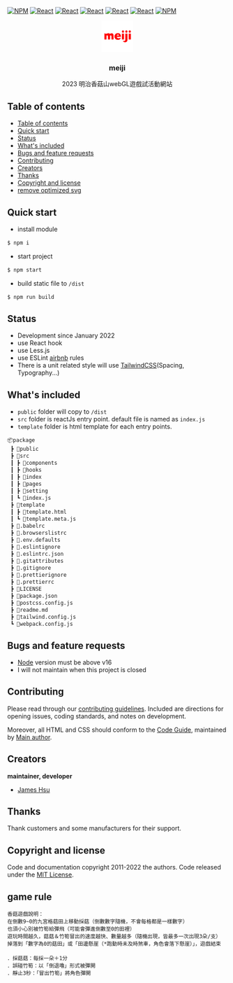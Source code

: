 [![NPM](https://img.shields.io/badge/NPM-ba443f?style=for-the-badge&logo=npm&logoColor=white)](https://www.npmjs.com/)
[![React](https://img.shields.io/badge/Node.js-43853D?style=for-the-badge&logo=node.js&logoColor=white)](https://nodejs.org/en/)
[![React](https://img.shields.io/badge/-ReactJs-61DAFB?style=for-the-badge&logo=react&logoColor=white)](https://zh-hant.reactjs.org/)
[![React](https://img.shields.io/badge/Less-1d365d?style=for-the-badge&logo=less&logoColor=white)](https://lesscss.org/)
[![React](https://img.shields.io/badge/HTML5-E34F26?style=for-the-badge&logo=html5&logoColor=white)](https://www.w3schools.com/html/)
[![React](https://img.shields.io/badge/-CSS3-1572B6?style=for-the-badge&logo=css3&logoColor=white)](https://www.w3schools.com/css/)
[![NPM](https://img.shields.io/badge/DEV-Jameshsu1125-9cf?style=for-the-badge)](https://www.npmjs.com/~jameshsu1125)

<p align="center">
  <a href="https://github.com/jameshsu1125/2023-meiji-mushroom-mountain-store">
    <img src="./public/img/apple-touch-icon.png" alt="Logo" width=72 height=72>
  </a>
  <h3 align="center">meiji</h3>
  <p align="center">
    2023 明治香菇山webGL遊戲試活動網站
  </p>
</p>

## Table of contents

- [Table of contents](#table-of-contents)
- [Quick start](#quick-start)
- [Status](#status)
- [What's included](#whats-included)
- [Bugs and feature requests](#bugs-and-feature-requests)
- [Contributing](#contributing)
- [Creators](#creators)
- [Thanks](#thanks)
- [Copyright and license](#copyright-and-license)
- [remove optimized svg](#remove-optimized-svg)

## Quick start

- install module

```sh
$ npm i
```

- start project

```sh
$ npm start
```

- build static file to `/dist`

```sh
$ npm run build
```

## Status

- Development since January 2022
- use React hook
- use Less.js
- use ESLint [airbnb](https://github.com/airbnb/javascript) rules
- There is a unit related style will use [TailwindCSS](https://tailwindcss.com/docs/padding)(Spacing, Typography...)

## What's included

- `public` folder will copy to `/dist`
- `src` folder is reactJs entry point. default file is named as `index.js`
- `template` folder is html template for each entry points.

```text
📦package
 ┣ 📂public
 ┣ 📂src
 ┃ ┣ 📂components
 ┃ ┣ 📂hooks
 ┃ ┣ 📂index
 ┃ ┣ 📂pages
 ┃ ┣ 📂setting
 ┃ ┗ 📜index.js
 ┣ 📂template
 ┃ ┣ 📜template.html
 ┃ ┗ 📜template.meta.js
 ┣ 📜.babelrc
 ┣ 📜.browserslistrc
 ┣ 📜.env.defaults
 ┣ 📜.eslintignore
 ┣ 📜.eslintrc.json
 ┣ 📜.gitattributes
 ┣ 📜.gitignore
 ┣ 📜.prettierignore
 ┣ 📜.prettierrc
 ┣ 📜LICENSE
 ┣ 📜package.json
 ┣ 📜postcss.config.js
 ┣ 📜readme.md
 ┣ 📜tailwind.config.js
 ┗ 📜webpack.config.js
```

## Bugs and feature requests

- [Node](https://nodejs.org/en/) version must be above v16
- I will not maintain when this project is closed

## Contributing

Please read through our [contributing guidelines](https://github.com/github/docs/blob/main/CONTRIBUTING.md). Included are directions for opening issues, coding standards, and notes on development.

Moreover, all HTML and CSS should conform to the [Code Guide](https://github.com/airbnb/javascript), maintained by [Main author](https://github.com/jameshsu1125).

## Creators

**maintainer, developer**

- [James Hsu](https://github.com/jameshsu1125)

## Thanks

Thank customers and some manufacturers for their support.

## Copyright and license

Code and documentation copyright 2011-2022 the authors. Code released under the [MIT License](https://reponame/blob/master/LICENSE).

## game rule

```
香菇遊戲說明：
在倒數9~0的九宮格菇田上移動採菇（倒數數字隨機，不會每格都是一樣數字）
也須小心別被竹筍給彈飛（可能會彈進倒數至0的田裡）
遊玩時間越久，菇菇＆竹筍冒出的速度越快、數量越多（隨機出現，皆最多一次出現3朵/支）
掉落到「數字為0的菇田」或「田邊懸崖（*跑動時未及時煞車，角色會落下懸崖）」，遊戲結束

．採菇菇：每採一朵＋1分
．誤碰竹筍：以「倒退嚕」形式被彈開
．靜止3秒：「冒出竹筍」將角色彈開
```

<!-- open -n -a /Applications/Google\ Chrome.app/Contents/MacOS/Google\ Chrome --args --user-data-dir="/tmp/chrome_dev_test" --disable-web-security -->
